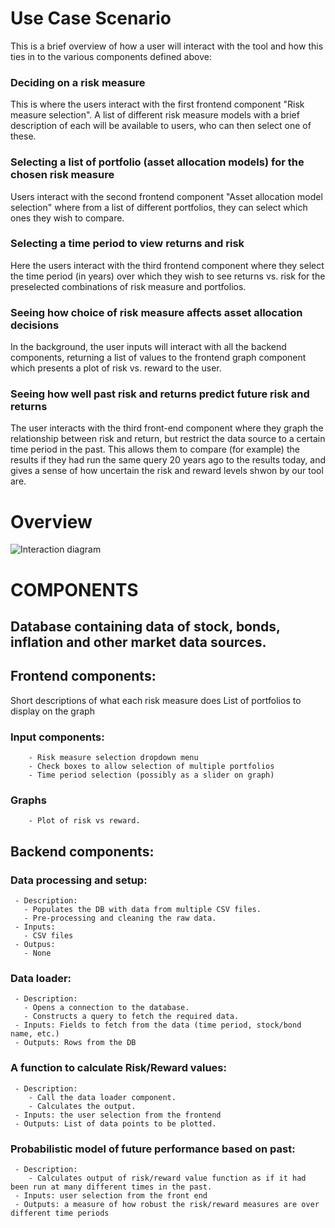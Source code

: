 # Use Case Scenario

This is a brief overview of how a user will interact with the tool and how this ties in to the various components defined above:

### Deciding on a risk measure
This is where the users interact with the first frontend component "Risk measure selection". A list of different risk measure models with a brief description of each will be available to users, who can then select one of these.

### Selecting a list of portfolio (asset allocation models) for the chosen risk measure
Users interact with the second frontend component "Asset allocation model selection" where from a list of different portfolios, they can select which ones they wish to compare.

### Selecting a time period to view returns and risk
Here the users interact with the third frontend component where they select the time period (in years) over which they wish to see returns vs. risk for the preselected combinations of risk measure and portfolios.

### Seeing how choice of risk measure affects asset allocation decisions
In the background, the user inputs will interact with all the backend components, returning a list of values to the frontend graph component which presents a plot of risk vs. reward to the user.

### Seeing how well past risk and returns predict future risk and returns
The user interacts with the third front-end component where they graph the relationship between risk and return, but restrict the data source to a certain time period in the past. This allows them to compare (for example) the results if they had run the same query 20 years ago to the results today, and gives a sense of how uncertain the risk and reward levels shwon by our tool are.

# Overview
![Interaction diagram](https://github.com/viv-r/asset-allocation/blob/master/doc/components_diagram.jpg)

# COMPONENTS
## Database containing data of stock, bonds, inflation and other market data sources.
## Frontend components:
   Short descriptions of what each risk measure does
   List of portfolios to display on the graph
   ### Input components:
        - Risk measure selection dropdown menu
        - Check boxes to allow selection of multiple portfolios
        - Time period selection (possibly as a slider on graph)
   ### Graphs
        - Plot of risk vs reward.
## Backend components:
   ### Data processing and setup:
     - Description:
       - Populates the DB with data from multiple CSV files.
       - Pre-processing and cleaning the raw data.
     - Inputs:
       - CSV files
     - Outpus:
       - None
   ### Data loader:
     - Description:
       - Opens a connection to the database.
       - Constructs a query to fetch the required data.
     - Inputs: Fields to fetch from the data (time period, stock/bond name, etc.)
     - Outputs: Rows from the DB
   ### A function to calculate Risk/Reward values:
     - Description:
        - Call the data loader component.
        - Calculates the output.
     - Inputs: the user selection from the frontend
     - Outputs: List of data points to be plotted.
   ### Probabilistic model of future performance based on past:
     - Description:
        - Calculates output of risk/reward value function as if it had been run at many different times in the past.
     - Inputs: user selection from the front end
     - Outputs: a measure of how robust the risk/reward measures are over different time periods
